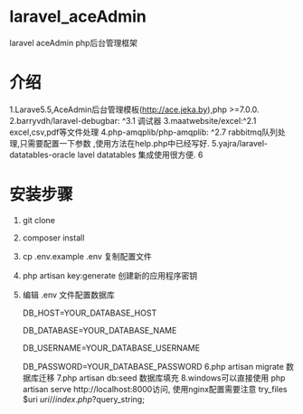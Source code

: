 # laravel_aceAdmin
laravel  aceAdmin  php后台管理框架

# 介绍
1.Larave5.5,AceAdmin后台管理模板(http://ace.jeka.by),php >=7.0.0.
2.barryvdh/laravel-debugbar: ^3.1  调试器
3.maatwebsite/excel:^2.1  excel,csv,pdf等文件处理
4.php-amqplib/php-amqplib: ^2.7  rabbitmq队列处理,只需要配置一下参数 ,使用方法在help.php中已经写好.
5.yajra/laravel-datatables-oracle  lavel datatables 集成使用很方便.
6


# 安装步骤
1. git clone 
2. composer install
3. cp .env.example .env 复制配置文件
4. php artisan key:generate 创建新的应用程序密钥
5. 编辑 .env 文件配置数据库

      DB_HOST=YOUR_DATABASE_HOST
      
      DB_DATABASE=YOUR_DATABASE_NAME
      
      DB_USERNAME=YOUR_DATABASE_USERNAME
      
      DB_PASSWORD=YOUR_DATABASE_PASSWORD
6.php artisan migrate  数据库迁移
7.php artisan db:seed  数据库填充
8.windows可以直接使用 php artisan serve  http://localhost:8000访问, 使用nginx配置需要注意 try_files $uri $uri/ /index.php?$query_string;

